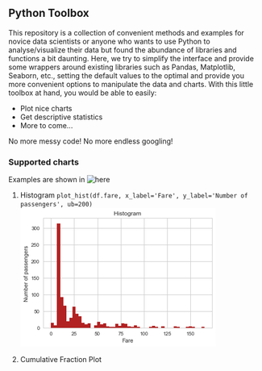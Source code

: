 ## Python Toolbox

This repository is a collection of convenient methods and examples for novice data scientists or anyone who wants to use Python to analyse/visualize their data but found the abundance of libraries and functions a bit daunting. Here, we try to simplify the interface and provide some wrappers around existing libraries such as Pandas, Matplotlib, Seaborn, etc., setting the default values to the optimal and provide you more convenient options to manipulate the data and charts. With this little toolbox at hand, you would be able to easily:  

- Plot nice charts
- Get descriptive statistics
- More to come...

No more messy code! No more endless googling!
          
### Supported charts
Examples are shown in ![here](./notebook_examples/plotting.ipynb)
1. Histogram
`plot_hist(df.fare, x_label='Fare', y_label='Number of passengers', ub=200)`
![](./img/histogram1.png)

2. Cumulative Fraction Plot